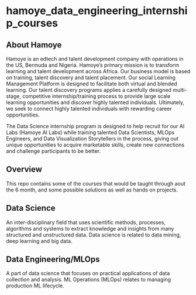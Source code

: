 # hamoye_data_engineering_internship_courses

## About Hamoye
Hamoye is an edtech and talent development company with operations in the US, Bermuda and Nigeria. Hamoye’s primary mission is to transform learning and talent development across Africa. Our business model is based on training, talent discovery and talent placement. Our social Learning Management Platform is designed to facilitate both virtual and blended learning. Our talent discovery programs applies a carefully designed multi-stage, competitive internship/training process to provide large scale learning opportunities and discover highly talented individuals. Ultimately, we seek to connect highly talented individuals with rewarding career opportunities.

The Data Science internship program is designed to help recruit for our AI Labs (Hamoye AI Labs) while training talented Data Scientists, MLOps Engineers, and Data Visualization Storytellers in the process, giving out unique opportunities to acquire marketable skills, create new connections and challenge participants to be better. 

## Overview
This repo contains some of the courses that would be taught through aout the 6 month, and some possible solutions as well as hands on projects.

## Data Science
An inter-disciplinary field that uses scientific methods, processes, algorithms and systems to extract knowledge and insights from many structured and unstructured data. Data science is related to data mining, deep learning and big data.

## Data Engineering/MLOps
A part of data science that focuses on practical applications of data collection and analysis. ML Operations (MLOps) relates to managing production ML lifecycle. 
